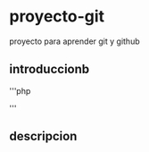 # proyecto-git
proyecto para aprender git y github

## introduccionb

'''php
<?php 
phpinfo(); 
?>
'''
## descripcion
